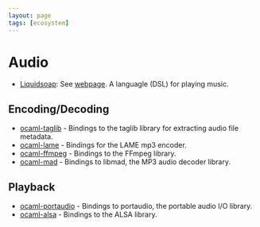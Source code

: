 ```yaml
---
layout: page
tags: [ecosystem]
---
```


# Audio

* [Liquidsoap](https://github.com/savonet/liquidsoap):
See [webpage](https://www.liquidsoap.info/).
A languagle (DSL) for playing music.

## Encoding/Decoding

* [ocaml-taglib](https://github.com/savonet/ocaml-taglib) - Bindings to the taglib library for extracting audio file metadata.
* [ocaml-lame](https://github.com/savonet/ocaml-lame) - Bindings for the LAME mp3 encoder.
* [ocaml-ffmpeg](https://github.com/savonet/ocaml-ffmpeg) - Bindings to the FFmpeg library.
* [ocaml-mad](https://github.com/savonet/ocaml-mad) - Bindings to libmad, the MP3 audio decoder library.

## Playback

* [ocaml-portaudio](https://github.com/savonet/ocaml-portaudio) - Bindings to portaudio, the portable audio I/O library.
* [ocaml-alsa](https://github.com/savonet/ocaml-alsa) - Bindings to the ALSA library.
